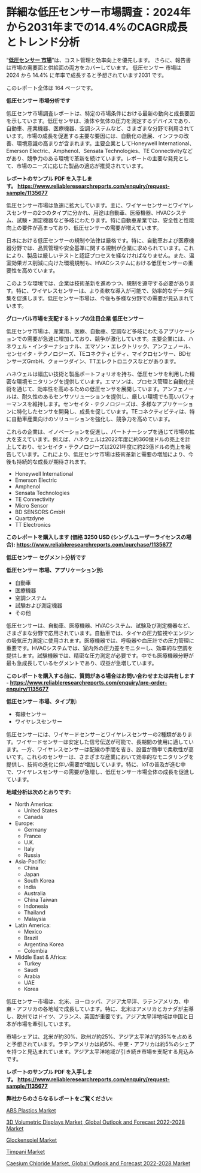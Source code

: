 <p><h1>詳細な低圧センサー市場調査：2024年から2031年までの14.4%のCAGR成長とトレンド分析</h1></p><p>&ldquo;<strong><a href="https://www.reliableresearchreports.com/low-pressure-sensor-market-in-global-r1135677?utm_campaign=107&utm_medium=9&utm_source=Github&utm_content=ia&utm_term=04122024&utm_id=low-pressure-sensor">低圧センサー 市場</a></strong>&rdquo;は、コスト管理と効率向上を優先します。 さらに、報告書は市場の需要面と供給面の両方をカバーしています。 低圧センサー 市場は 2024 から 14.4% に年率で成長すると予想されています2031 です。</p>
<p>このレポート全体は 164 ページです。</p>
<p><strong>低圧センサー 市場分析です</strong></p>
<p><p>低圧センサ市場調査レポートは、特定の市場条件における最新の動向と成長要因を示しています。低圧センサは、液体や気体の圧力を測定するデバイスであり、自動車、産業機器、医療機器、空調システムなど、さまざまな分野で利用されています。市場の成長を促進する主要な要因には、自動化の進展、インフラの改善、環境意識の高まりが含まれます。主要企業としてHoneywell International、Emerson Electric、Amphenol、Sensata Technologies、TE Connectivityなどがあり、競争力のある環境で革新を続けています。レポートの主要な発見として、市場のニーズに応じた製品の適応が推奨されています。</p></p>
<p><strong>レポートのサンプル PDF を入手します。&nbsp;<a href="https://www.reliableresearchreports.com/enquiry/request-sample/1135677?utm_campaign=107&utm_medium=9&utm_source=Github&utm_content=ia&utm_term=04122024&utm_id=low-pressure-sensor">https://www.reliableresearchreports.com/enquiry/request-sample/1135677</a></strong></p>
<p><p>低圧センサー市場は急速に拡大しています。主に、ワイヤーセンサーとワイヤレスセンサーの2つのタイプに分かれ、用途は自動車、医療機器、HVACシステム、試験・測定機器など多岐にわたります。特に自動車産業では、安全性と性能向上の要件が高まっており、低圧センサーの需要が増えています。</p><p>日本における低圧センサーの規制や法律は厳格です。特に、自動車および医療機器分野では、品質管理や安全基準に関する規制が企業に求められています。これにより、製品は厳しいテストと認証プロセスを経なければなりません。また、温室効果ガス削減に向けた環境規制も、HVACシステムにおける低圧センサーの重要性を高めています。</p><p>このような環境では、企業は技術革新を進めつつ、規制を遵守する必要があります。特に、ワイヤレスセンサーは、より柔軟な導入が可能で、効率的なデータ収集を促進します。低圧センサー市場は、今後も多様な分野での需要が見込まれています。</p></p>
<p><strong>グローバル市場を支配するトップの注目企業 低圧センサー</strong></p>
<p><p>低圧センサ市場は、産業用、医療、自動車、空調など多岐にわたるアプリケーションでの需要が急速に増加しており、競争が激化しています。主要企業には、ハネウェル・インターナショナル、エマソン・エレクトリック、アンフェノール、センセイタ・テクノロジーズ、TEコネクティビティ、マイクロセンサー、BDセンサーズGmbH、クォーツダイン、TTエレクトロニクスなどがあります。</p><p>ハネウェルは幅広い技術と製品ポートフォリオを持ち、低圧センサを利用した精密な環境モニタリングを提供しています。エマソンは、プロセス管理と自動化技術を通じて、効率性を高めるための低圧センサを展開しています。アンフェノールは、耐久性のあるセンサソリューションを提供し、厳しい環境でも高いパフォーマンスを維持します。センセイタ・テクノロジーズは、多様なアプリケーションに特化したセンサを開発し、成長を促しています。TEコネクティビティは、特に自動車産業向けのソリューションを強化し、競争力を高めています。</p><p>これらの企業は、イノベーションを促進し、パートナーシップを通じて市場の拡大を支えています。例えば、ハネウェルは2022年度に約360億ドルの売上を計上しており、センセイタ・テクノロジーズは2021年度に約23億ドルの売上を報告しています。これにより、低圧センサ市場は技術革新と需要の増加により、今後も持続的な成長が期待されます。</p></p>
<p><ul><li>Honeywell International</li><li>Emerson Electric</li><li>Amphenol</li><li>Sensata Technologies</li><li>TE Connectivity</li><li>Micro Sensor</li><li>BD SENSORS GmbH</li><li>Quartzdyne</li><li>TT Electronics</li></ul></p>
<p><strong>このレポートを購入します (価格 3250 USD (シングルユーザーライセンスの場合):&nbsp;<a href="https://www.reliableresearchreports.com/purchase/1135677?utm_campaign=107&utm_medium=9&utm_source=Github&utm_content=ia&utm_term=04122024&utm_id=low-pressure-sensor">https://www.reliableresearchreports.com/purchase/1135677</a></strong></p>
<p><strong>低圧センサー セグメント分析です</strong></p>
<p><strong>低圧センサー 市場、アプリケーション別:</strong></p>
<p><ul><li>自動車</li><li>医療機器</li><li>空調システム</li><li>試験および測定機器</li><li>その他</li></ul></p>
<p><p>低圧センサーは、自動車、医療機器、HVACシステム、試験及び測定機器など、さまざまな分野で応用されています。自動車では、タイヤの圧力監視やエンジンの吸気圧力測定に使用されます。医療機器では、呼吸器や血圧計での圧力管理に重要です。HVACシステムでは、室内外の圧力差をモニターし、効率的な空調を提供します。試験機器では、精密な圧力測定が必要です。中でも医療機器分野が最も急成長しているセグメントであり、収益が急増しています。</p></p>
<p><strong>このレポートを購入する前に、質問がある場合はお問い合わせまたは共有します - <a href="https://www.reliableresearchreports.com/enquiry/pre-order-enquiry/1135677?utm_campaign=107&utm_medium=9&utm_source=Github&utm_content=ia&utm_term=04122024&utm_id=low-pressure-sensor">https://www.reliableresearchreports.com/enquiry/pre-order-enquiry/1135677</a></strong></p>
<p><strong>低圧センサー 市場、タイプ別:</strong></p>
<p><ul><li>有線センサー</li><li>ワイヤレスセンサー</li></ul></p>
<p><p>低圧センサーには、ワイヤードセンサーとワイヤレスセンサーの2種類があります。ワイヤードセンサーは安定した信号伝送が可能で、長期間の使用に適しています。一方、ワイヤレスセンサーは配線の手間を省き、設置が簡単で柔軟性が高いです。これらのセンサーは、さまざまな産業において効率的なモニタリングを提供し、技術の進化に伴い需要が増加しています。特に、IoTの普及が進む中で、ワイヤレスセンサーの需要が急増し、低圧センサー市場全体の成長を促進しています。</p></p>
<p><strong>地域分析は次のとおりです:</strong></p>
<p><ul>
    <li>
        North America:
        <ul>
            <li>United States</li>
            <li>Canada</li>
        </ul>
    </li>
    <li>
        Europe:
        <ul>
            <li>Germany</li>
            <li>France</li>
            <li>U.K.</li>
            <li>Italy</li>
            <li>Russia</li>
        </ul>
    </li>
    <li>
        Asia-Pacific:
        <ul>
            <li>China</li>
            <li>Japan</li>
            <li>South Korea</li>
            <li>India</li>
            <li>Australia</li>
            <li>China Taiwan</li>
            <li>Indonesia</li>
            <li>Thailand</li>
            <li>Malaysia</li>
        </ul>
    </li>
    <li>
        Latin America:
        <ul>
            <li>Mexico</li>
            <li>Brazil</li>
            <li>Argentina Korea</li>
            <li>Colombia</li>
        </ul>
    </li>
    <li>
        Middle East & Africa:
        <ul>
            <li>Turkey</li>
            <li>Saudi</li>
            <li>Arabia</li>
            <li>UAE</li>
            <li>Korea</li>
        </ul>
    </li>
    </ul></p>
<p><p>低圧センサー市場は、北米、ヨーロッパ、アジア太平洋、ラテンアメリカ、中東・アフリカの各地域で成長しています。特に、北米はアメリカとカナダが主導し、欧州ではドイツ、フランス、英国が重要です。アジア太平洋地域は中国と日本が市場を牽引しています。 </p><p>市場シェアは、北米が約30%、欧州が約25%、アジア太平洋が約35%を占めると予想されています。ラテンアメリカは約5%、中東・アフリカは約5%のシェアを持つと見込まれています。アジア太平洋地域が引き続き市場を支配する見込みです。</p></p>
<p><strong>レポートのサンプル PDF を入手します。&nbsp;<a href="https://www.reliableresearchreports.com/enquiry/request-sample/1135677?utm_campaign=107&utm_medium=9&utm_source=Github&utm_content=ia&utm_term=04122024&utm_id=low-pressure-sensor">https://www.reliableresearchreports.com/enquiry/request-sample/1135677</a></strong></p>
<p><strong>弊社からのさらなるレポートをご覧ください:</strong></p>
<p><p><a href="https://www.linkedin.com/pulse/abs-plastics-market-size-type-product-global-industry-analysis-o1cse?utm_campaign=107&utm_medium=9&utm_source=Github&utm_content=ia&utm_term=04122024&utm_id=low-pressure-sensor">ABS Plastics Market</a></p><p><a href="https://github.com/vimar16th/Market-Research-Report-List-7/blob/main/3d-volumetric-displays-market-global-outlook-and-forecast-2022-2028-market.md?utm_campaign=107&utm_medium=9&utm_source=Github&utm_content=ia&utm_term=04122024&utm_id=low-pressure-sensor">3D Volumetric Displays Market, Global Outlook and Forecast 2022-2028 Market</a></p><p><a href="https://issuu.com/reportprime-2/docs/glockenspiel-market-size-2030.pptx?utm_campaign=107&utm_medium=9&utm_source=Github&utm_content=ia&utm_term=04122024&utm_id=low-pressure-sensor">Glockenspiel Market</a></p><p><a href="https://issuu.com/reportprime-2/docs/timpani-market-size-2030.pptx?utm_campaign=107&utm_medium=9&utm_source=Github&utm_content=ia&utm_term=04122024&utm_id=low-pressure-sensor">Timpani Market</a></p><p><a href="https://github.com/luckyshygirl/Market-Research-Report-List-7/blob/main/caesium-chloride-market-global-outlook-and-forecast-2022-2028-market.md?utm_campaign=107&utm_medium=9&utm_source=Github&utm_content=ia&utm_term=04122024&utm_id=low-pressure-sensor">Caesium Chloride Market, Global Outlook and Forecast 2022-2028 Market</a></p></p>